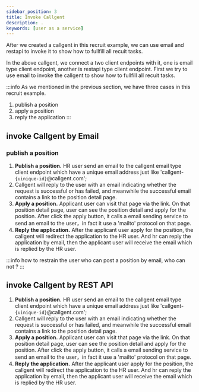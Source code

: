 ```yaml
---
sidebar_position: 3
title: Invoke Callgent
description: .
keywords: [user as a service]
---
```

After we created a callgent in this recruit example, we can use email and restapi to invoke it to show how to fullfill all recuit tasks.

In the above callgent, we connect a two client endpoints with it, one is email type client endpoint, another is restapi type client endpoint. First we try to use email to invoke the callgent to show how to fullfill all recuit tasks.

:::info
As we mentioned in the previous section, we have three cases in this recruit example.
1. publish a position
2. apply a position
3. reply the application
:::

## invoke Callgent by Email
### publish a position
1. **Publish a position.** HR user send an email to the callgent email type client endpoint which have a unique email address just like 'callgent-```{uinique-id}```@callgent.com';
2. Callgent will reply to the user with an email indicating whether the request is successful or has failed, and meanwhile the successful email contains a link to the position detail page.
3. **Apply a position.** Applicant user can visit that page via the link. On that position detail page, user can see the position detail and apply for the position. After click the apply button, it calls a email sending service to send an email to the user，in fact it use a 'mailto' protocol on that page.
4. **Reply the application.** After the applicant user apply for the position, the callgent will redirect the application to the HR user. And hr can reply the application by email, then the applicant user will receive the email which is replied by the HR user.

:::info
how to restrain the user who can post a position by email, who can not ?
:::

## invoke Callgent by REST API
1. **Publish a position.** HR user send an email to the callgent email type client endpoint which have a unique email address just like 'callgent-```{uinique-id}```@callgent.com';
2. Callgent will reply to the user with an email indicating whether the request is successful or has failed, and meanwhile the successful email contains a link to the position detail page.
3. **Apply a position.** Applicant user can visit that page via the link. On that position detail page, user can see the position detail and apply for the position. After click the apply button, it calls a email sending service to send an email to the user，in fact it use a 'mailto' protocol on that page.
4. **Reply the application.** After the applicant user apply for the position, the callgent will redirect the application to the HR user. And hr can reply the application by email, then the applicant user will receive the email which is replied by the HR user.
